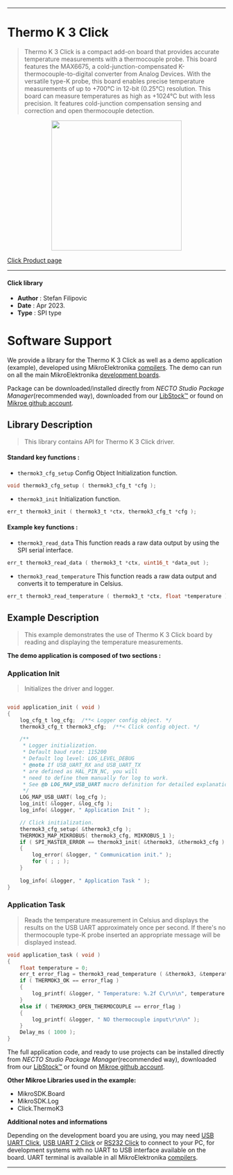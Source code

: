 
---
# Thermo K 3 Click

> Thermo K 3 Click is a compact add-on board that provides accurate temperature measurements with a thermocouple probe. This board features the MAX6675, a cold-junction-compensated K-thermocouple-to-digital converter from Analog Devices. With the versatile type-K probe, this board enables precise temperature measurements of up to +700°C in 12-bit (0.25°C) resolution. This board can measure temperatures as high as +1024°C but with less precision. It features cold-junction compensation sensing and correction and open thermocouple detection.

<p align="center">
  <img src="https://download.mikroe.com/images/click_for_ide/thermok3_click.png" height=300px>
</p>

[Click Product page](https://www.mikroe.com/thermo-k-3-click)

---


#### Click library

- **Author**        : Stefan Filipovic
- **Date**          : Apr 2023.
- **Type**          : SPI type


# Software Support

We provide a library for the Thermo K 3 Click
as well as a demo application (example), developed using MikroElektronika
[compilers](https://www.mikroe.com/necto-studio).
The demo can run on all the main MikroElektronika [development boards](https://www.mikroe.com/development-boards).

Package can be downloaded/installed directly from *NECTO Studio Package Manager*(recommended way), downloaded from our [LibStock&trade;](https://libstock.mikroe.com) or found on [Mikroe github account](https://github.com/MikroElektronika/mikrosdk_click_v2/tree/master/clicks).

## Library Description

> This library contains API for Thermo K 3 Click driver.

#### Standard key functions :

- `thermok3_cfg_setup` Config Object Initialization function.
```c
void thermok3_cfg_setup ( thermok3_cfg_t *cfg );
```

- `thermok3_init` Initialization function.
```c
err_t thermok3_init ( thermok3_t *ctx, thermok3_cfg_t *cfg );
```

#### Example key functions :

- `thermok3_read_data` This function reads a raw data output by using the SPI serial interface.
```c
err_t thermok3_read_data ( thermok3_t *ctx, uint16_t *data_out );
```

- `thermok3_read_temperature` This function reads a raw data output and converts it to temperature in Celsius.
```c
err_t thermok3_read_temperature ( thermok3_t *ctx, float *temperature );
```

## Example Description

> This example demonstrates the use of Thermo K 3 Click board by reading and displaying the temperature measurements.

**The demo application is composed of two sections :**

### Application Init

> Initializes the driver and logger.

```c

void application_init ( void )
{
    log_cfg_t log_cfg;  /**< Logger config object. */
    thermok3_cfg_t thermok3_cfg;  /**< Click config object. */

    /** 
     * Logger initialization.
     * Default baud rate: 115200
     * Default log level: LOG_LEVEL_DEBUG
     * @note If USB_UART_RX and USB_UART_TX 
     * are defined as HAL_PIN_NC, you will 
     * need to define them manually for log to work. 
     * See @b LOG_MAP_USB_UART macro definition for detailed explanation.
     */
    LOG_MAP_USB_UART( log_cfg );
    log_init( &logger, &log_cfg );
    log_info( &logger, " Application Init " );

    // Click initialization.
    thermok3_cfg_setup( &thermok3_cfg );
    THERMOK3_MAP_MIKROBUS( thermok3_cfg, MIKROBUS_1 );
    if ( SPI_MASTER_ERROR == thermok3_init( &thermok3, &thermok3_cfg ) )
    {
        log_error( &logger, " Communication init." );
        for ( ; ; );
    }
    
    log_info( &logger, " Application Task " );
}

```

### Application Task

> Reads the temperature measurement in Celsius and displays the results on the USB UART approximately once per second.
If there's no thermocouple type-K probe inserted an appropriate message will be displayed instead.

```c
void application_task ( void )
{
    float temperature = 0;
    err_t error_flag = thermok3_read_temperature ( &thermok3, &temperature );
    if ( THERMOK3_OK == error_flag )
    {
        log_printf( &logger, " Temperature: %.2f C\r\n\n", temperature );
    }
    else if ( THERMOK3_OPEN_THERMOCOUPLE == error_flag )
    {
        log_printf( &logger, " NO thermocouple input\r\n\n" );
    }
    Delay_ms ( 1000 );
}
```

The full application code, and ready to use projects can be installed directly from *NECTO Studio Package Manager*(recommended way), downloaded from our [LibStock&trade;](https://libstock.mikroe.com) or found on [Mikroe github account](https://github.com/MikroElektronika/mikrosdk_click_v2/tree/master/clicks).

**Other Mikroe Libraries used in the example:**

- MikroSDK.Board
- MikroSDK.Log
- Click.ThermoK3

**Additional notes and informations**

Depending on the development board you are using, you may need
[USB UART Click](https://www.mikroe.com/usb-uart-click),
[USB UART 2 Click](https://www.mikroe.com/usb-uart-2-click) or
[RS232 Click](https://www.mikroe.com/rs232-click) to connect to your PC, for
development systems with no UART to USB interface available on the board. UART
terminal is available in all MikroElektronika
[compilers](https://shop.mikroe.com/compilers).

---
